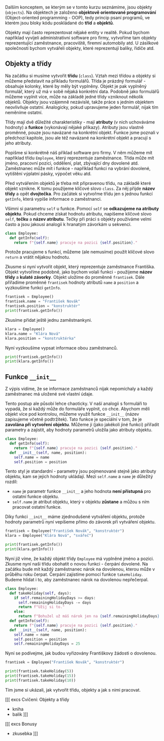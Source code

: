 Dalším konceptem, se kterým se v tomto kurzu seznámíme, jsou objekty (`objects`). Na objektech je založeno **objektově orientované programování** (Object-oriented programming - OOP), tedy princip psaní programů, ve kterém jsou bloky kódu poskládané do **tříd** a **objektů**. 

Objekty mají často reprezentovat nějaké entity v realitě. Pokud bychom například vyvíjeli administrativní software pro firmy, vytvoříme tam objekty reprezentující zaměstnance, pracoviště, firemní automobily atd. U zásilkové společnosti bychom vytvářeli objekty, které reprezentují balíky, řidiče atd.

## Objekty a třídy

Na začátku si musíme vytvořit **třídu** (`class`). Vztah mezi třídou a objekty si můžeme představit na příkladu formulářů. Třída je prázdný formulář - obsahuje kolonky, které by měly být vyplněny. Objekt je pak vyplněný formulář, který už má v sobě nějaká konkrétní data. Podobně jako formulářů můžeme vyplnit více, může na základě jedné třídy vzniknout několik objektů. Objekty jsou vzájemně nezávislé, takže práce s jedním objektem neovlivňuje ostatní. Analogicky, pokud upravujeme jeden formulář, nijak tím neměníme ostatní.

Třídy mají dvě důležité charakteristiky - mají **atributy** (v nich uchováváme hodnoty) a **funkce** (vykonávají nějaké příkazy). Atributy jsou vlastně proměnné, pouze jsou navázané na konkrétní objekt. Funkce jsme poznali v předchozí kapitole, jsou ale též navázané na konkrétní objekt a pracují s jeho atributy.

Popišme si konkrétně náš příklad software pro firmy. V něm můžeme mít například třídu `Employee`, který reprezentuje zaměstnance. Třída může mít jméno, pracovní pozici, oddělení, plat, zbývající dny dovolené atd. Zaměstnanec může mít i funkce - například funkci na vybrání dovolené, vytištění výplatní pásky, výpočet věku atd.

Před vytvářením objektů je třeba mít připravenou třídu, na základě které objekt vznikne. K tomu použijeme klíčové slovo `class`. Za něj přijde **název třídy** a opět **dvojtečka**. Pro začátek si vytvořme třídu jen s jednou funkcí `getInfo`, která vypíše informace o zaměstnanci.

Všimni si parametru `self` u funkce. Pomocí `self` se **odkazujeme na atributy objektu**. Pokud chceme získat hodnotu atributu, napíšeme klíčové slovo `self`, **tečku** a **název atributu**. Tečky při práci s objekty používáme velmi často a jsou jakousi analogií k hranatým závorkám u sekvencí.

```py
class Employee:
  def getInfo(self):
    return f"{self.name} pracuje na pozici {self.position}."
```

Protože pracujeme s funkcí, můžeme (ale nemusíme) použít klíčové slovo `return` a vrátit nějakou hodnotu.

Zkusme si nyní vytvořit objekt, který reprezentuje zaměstnance Františka. Objekt vytvoříme podobně, jako bychom volali funkci - použijeme **název třídy** a **kulaté závorky**. Objekt uložíme do proměnné `frantisek`. Dále přiřadíme proměnné `frantisek` hodnoty atributů `name` a `position` a vyzkoušíme funkci `getInfo`. 

```py
frantisek = Employee()
frantisek.name = "František Novák"
frantisek.position = "konstruktér"
print(frantisek.getInfo())
```

Zkusíme přidat ještě jednu zaměstnankyni.

```py
klara = Employee()
klara.name = "Klára Nová"
klara.position = "konstruktérka"
```

Nyní vyzkoušíme vypsat informace obou zaměstnanců.

```py
print(frantisek.getInfo())
print(klara.getInfo())
```

## Funkce `__init__`

Z výpis vidíme, že se informace zaměstnanců nijak nepomíchaly a každý zaměstnanec má uložené své vlastní údaje.

Tento postup ale působí lehce chaoticky. V naší analogii s formuláři to vypadá, že si každý může do formuláře vyplnit, co chce. Abychom měli objekt více pod kontrolou, můžeme využít funkce `__init__` (název zapisujeme včetně podtržítek). Tato funkce je speciální v tom, že je **zavolána při vytvoření objektu**. Můžeme jí (jako jakékoli jiné funkci) přiřadit parametry a zajistit, aby hodnoty parametrů uložila jako atributy objektu.

```py
class Employee:
  def getInfo(self):
    return f"{self.name} pracuje na pozici {self.position}."
  def __init__(self, name, position):
    self.name = name
    self.position = position
```

Tento styl je standardní - parametry jsou pojmenované stejně jako atributy objektu, kam se jejich hodnoty ukládají. Mezi `self.name` a `name` je důležitý rozdíl:

- `name` je parametr funkce `__init__` a jeho hodnota **není přístupná** pro ostatní funkce objektu.
- `self.name` je atribut objektu, který v objektu **zůstane** a můžou s ním pracovat ostatní funkce. 

Díky funkci `__init__` máme zjednodušené vytváření objektu, protože hodnoty parametrů nyní vepíšeme přímo do závorek při vytváření objektu.

```py
frantisek = Employee("František Novák", "konstruktér")
klara = Employee("Klára Nová", "svářeč")

print(frantisek.getInfo())
print(klara.getInfo())
```

Nyní již víme, že každý objekt třídy `Employee` má vyplněné jméno a pozici. Zkusme nyní naši třídu obohatit o novou funkci - čerpání dovolené. Na začátku bude mít každý zaměstnanec nárok na dovolenou, kterou může v průběhu roku čerpat. Čerpání zajistíme pomocí funkce `takeHoliday`. Budeme hlídat i to, aby zaměstnanec nárok na dovolenou nepřečerpal.

```py
class Employee:
  def takeHoliday(self, days):
    if self.remainingHolidayDays >= days:
      self.remainingHolidayDays -= days
      return f"Užij si to."
    else:
      return f"Bohužel už máš nárok jen na {self.remainingHolidayDays} dní."
  def getInfo(self):
    return f"{self.name} pracuje na pozici {self.position}."
  def __init__(self, name, position):
    self.name = name
    self.position = position
    self.remainingHolidayDays = 25
```

Nyní se podívejme, jak budou vyřizovány Františkovy žádosti o dovolenou.

```py
frantisek = Employee("František Novák", "konstruktér")

print(frantisek.takeHoliday(5))
print(frantisek.takeHoliday(15))
print(frantisek.takeHoliday(10))
```

Tím jsme si ukázali, jak vytvořit třídu, objekty a jak s nimi pracovat.


[[[ excs Cvičení: Objekty a třídy
- kniha
- balik
]]]

[[[ excs Bonusy
- zkusebka
]]]
